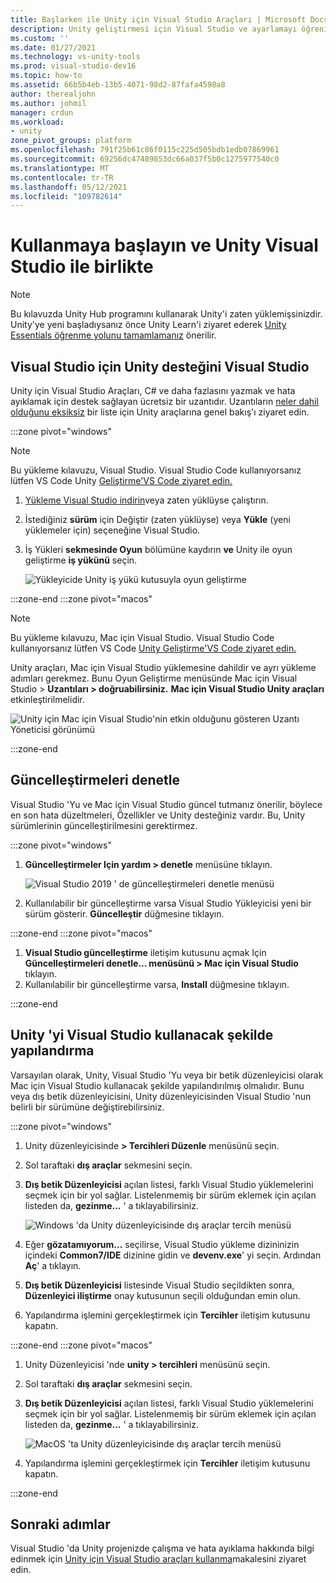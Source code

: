 ```yaml
---
title: Başlarken ile Unity için Visual Studio Araçları | Microsoft Docs
description: Unity geliştirmesi için Visual Studio ve ayarlamayı öğrenin.
ms.custom: ''
ms.date: 01/27/2021
ms.technology: vs-unity-tools
ms.prod: visual-studio-dev16
ms.topic: how-to
ms.assetid: 66b5b4eb-13b5-4071-98d2-87fafa4598a8
author: therealjohn
ms.author: johmil
manager: crdun
ms.workload:
- unity
zone_pivot_groups: platform
ms.openlocfilehash: 791f25b61c86f0115c225d505bdb1edb07869961
ms.sourcegitcommit: 69256dc47489853dc66a037f5b0c1275977540c0
ms.translationtype: MT
ms.contentlocale: tr-TR
ms.lasthandoff: 05/12/2021
ms.locfileid: "109782614"
---
```

# <a name="get-started-with-visual-studio-and-unity"></a>Kullanmaya başlayın ve Unity Visual Studio ile birlikte

> [!NOTE]
> Bu kılavuzda Unity Hub programını kullanarak Unity'i zaten yüklemişsinizdir. Unity'ye yeni başladıysanız önce Unity Learn'i ziyaret ederek [Unity Essentials öğrenme yolunu tamamlamanız](https://learn.unity.com/pathway/unity-essentials) önerilir.

## <a name="install-unity-support-for-visual-studio"></a>Visual Studio için Unity desteğini Visual Studio

Unity için Visual Studio Araçları, C# ve daha fazlasını yazmak ve hata ayıklamak için destek sağlayan ücretsiz bir uzantıdır. Uzantıların [neler dahil olduğunu eksiksiz](./visual-studio-tools-for-unity.md) bir liste için Unity araçlarına genel bakış'ı ziyaret edin.

:::zone pivot="windows"

> [!NOTE]
> Bu yükleme kılavuzu, Visual Studio. Visual Studio Code kullanıyorsanız lütfen VS Code Unity [Geliştirme'VS Code ziyaret edin.](https://code.visualstudio.com/docs/other/unity)

1. [Yükleme Visual Studio indirin](/visualstudio/install/install-visual-studio.md)veya zaten yüklüyse çalıştırın.
2. İstediğiniz **sürüm** için Değiştir (zaten yüklüyse) veya **Yükle** (yeni yüklemeler için) seçeneğine Visual Studio.
3. İş Yükleri **sekmesinde Oyun** bölümüne kaydırın **ve** Unity ile oyun geliştirme **iş yükünü** seçin.

    ![Yükleyicide Unity iş yükü kutusuyla oyun geliştirme](../media/vs/unity-workload.png)

:::zone-end
:::zone pivot="macos"

> [!NOTE]
> Bu yükleme kılavuzu, Mac için Visual Studio. Visual Studio Code kullanıyorsanız lütfen VS Code [Unity Geliştirme'VS Code ziyaret edin.](https://code.visualstudio.com/docs/other/unity)

Unity araçları, Mac için Visual Studio yüklemesine dahildir ve ayrı yükleme adımları gerekmez. Bunu Oyun Geliştirme menüsünde Mac için Visual Studio > **Uzantıları > doğruabilirsiniz.** **Mac için Visual Studio Unity araçları** etkinleştirilmelidir.

![Unity için Mac için Visual Studio'nin etkin olduğunu gösteren Uzantı Yöneticisi görünümü](../media/vsm/unity-workload.png)

:::zone-end

## <a name="check-for-updates"></a>Güncelleştirmeleri denetle

Visual Studio 'Yu ve Mac için Visual Studio güncel tutmanız önerilir, böylece en son hata düzeltmeleri, Özellikler ve Unity desteğiniz vardır. Bu, Unity sürümlerinin güncelleştirilmesini gerektirmez.

:::zone pivot="windows"

1. **Güncelleştirmeler Için yardım > denetle** menüsüne tıklayın.

    ![Visual Studio 2019 ' de güncelleştirmeleri denetle menüsü](../media/vs/check-for-updates.png)

2. Kullanılabilir bir güncelleştirme varsa Visual Studio Yükleyicisi yeni bir sürüm gösterir. **Güncelleştir** düğmesine tıklayın.

:::zone-end
:::zone pivot="macos"

1. **Visual Studio güncelleştirme** iletişim kutusunu açmak Için **Güncelleştirmeleri denetle... menüsünü > Mac için Visual Studio** tıklayın.
2. Kullanılabilir bir güncelleştirme varsa, **Install** düğmesine tıklayın.

:::zone-end

## <a name="configure-unity-to-use-visual-studio"></a>Unity 'yi Visual Studio kullanacak şekilde yapılandırma

Varsayılan olarak, Unity, Visual Studio 'Yu veya bir betik düzenleyicisi olarak Mac için Visual Studio kullanacak şekilde yapılandırılmış olmalıdır. Bunu veya dış betik düzenleyicisini, Unity düzenleyicisinden Visual Studio 'nun belirli bir sürümüne değiştirebilirsiniz.

:::zone pivot="windows"

1. Unity düzenleyicisinde **> Tercihleri Düzenle** menüsünü seçin.
2. Sol taraftaki **dış araçlar** sekmesini seçin.
3. **Dış betik Düzenleyicisi** açılan listesi, farklı Visual Studio yüklemelerini seçmek için bir yol sağlar. Listelenmemiş bir sürüm eklemek için açılan listeden da, **gezinme...** ' a tıklayabilirsiniz.

    ![Windows 'da Unity düzenleyicisinde dış araçlar tercih menüsü](../media/vs/preferences-external-tools.png)

4. Eğer **gözatamıyorum...** seçilirse, Visual Studio yükleme dizininizin içindeki **Common7/IDE** dizinine gidin ve **devenv.exe**' yi seçin. Ardından **Aç**' a tıklayın.
5. **Dış betik Düzenleyicisi** listesinde Visual Studio seçildikten sonra, **Düzenleyici iliştirme** onay kutusunun seçili olduğundan emin olun.
6. Yapılandırma işlemini gerçekleştirmek için **Tercihler** iletişim kutusunu kapatın.

:::zone-end
:::zone pivot="macos"

1. Unity Düzenleyicisi 'nde **unity > tercihleri** menüsünü seçin.
2. Sol taraftaki **dış araçlar** sekmesini seçin.
3. **Dış betik Düzenleyicisi** açılan listesi, farklı Visual Studio yüklemelerini seçmek için bir yol sağlar. Listelenmemiş bir sürüm eklemek için açılan listeden da, **gezinme...** ' a tıklayabilirsiniz.

    ![MacOS 'ta Unity düzenleyicisinde dış araçlar tercih menüsü](../media/vsm/preferences-external-tools.png)

4. Yapılandırma işlemini gerçekleştirmek için **Tercihler** iletişim kutusunu kapatın.

:::zone-end

## <a name="next-steps"></a>Sonraki adımlar

 Visual Studio 'da Unity projenizde çalışma ve hata ayıklama hakkında bilgi edinmek için [Unity için Visual Studio araçları kullanma](using-visual-studio-tools-for-unity.md)makalesini ziyaret edin.
